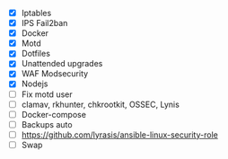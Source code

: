 - [x] Iptables
- [x] IPS Fail2ban
- [x] Docker
- [x] Motd
- [x] Dotfiles
- [x] Unattended upgrades
- [x] WAF Modsecurity
- [x] Nodejs
- [ ] Fix motd user
- [ ] clamav, rkhunter, chkrootkit, OSSEC, Lynis
- [ ] Docker-compose
- [ ] Backups auto
- [ ] https://github.com/lyrasis/ansible-linux-security-role
- [ ] Swap
